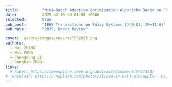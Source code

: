 ```yaml
---
title:          "Mini–Batch Adaptive Optimization Algorithm Based on Forward Automatic Differentiation for Designing Efficient TSK Fuzzy Systems"
date:           2025-04-16 00:01:00 +0800
selected:       true
pub_post:       'IEEE Transactions on Fuzzy Systems [JCR-Q1, IF=11.9]'
pub_date:       "2025, Under Review"

cover:  assets/images/covers/TFS2025.png
authors:
  - Hui ZHANG
  - Wei PENG
  - Chengdong LI
  - Dongbin ZHAO
links:
  # Paper: https://ieeexplore.ieee.org/abstract/document/9727414/
#  Unsplash: https://unsplash.com/photos/sliced-in-half-pineapple--_PLJZmHZzk
---
```

